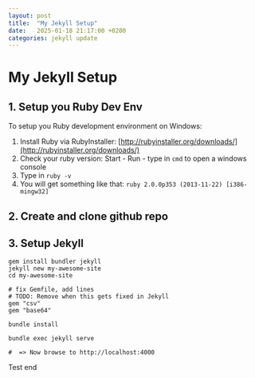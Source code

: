 ```yaml
---
layout: post
title:  "My Jekyll Setup"
date:   2025-01-18 21:17:00 +0200
categories: jekyll update
---
```


# My Jekyll Setup

## 1. Setup you Ruby Dev Env
To setup you Ruby development environment on Windows:
1. Install Ruby via RubyInstaller: [http://rubyinstaller.org/downloads/](http://rubyinstaller.org/downloads/)
2. Check your ruby version: Start - Run - type in `cmd` to open a windows console
3. Type in `ruby -v`
4. You will get something like that: `ruby 2.0.0p353 (2013-11-22) [i386-mingw32]`

## 2. Create and clone github repo

## 3. Setup Jekyll

```
gem install bundler jekyll
jekyll new my-awesome-site
cd my-awesome-site

# fix Gemfile, add lines
# TODO: Remove when this gets fixed in Jekyll
gem "csv"
gem "base64"

bundle install

bundle exec jekyll serve

#  => Now browse to http://localhost:4000
```

Test end


